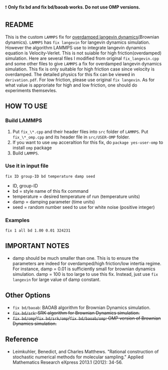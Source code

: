 :heavy_exclamation_mark: **Only fix bd and fix bd/baoab works. Do not use OMP versions.**

README
------

This is the custom `LAMMPS` fix for [overdamped langevin dynamics](https://en.wikipedia.org/wiki/Brownian_dynamics)(Brownian dynamics). `LAMMPS` has `fix langevin` for langevin dynamics simulation. However the algorithm LAMMPS use to integrate langevin dynamics equation is Velocity-Verlet. This is not suiable for high friction(overdamped) simulation. Here are several files I modified from original `fix_langevin.cpp` and some other files to give `LAMMPS` a fix for overdamped langevin dynamics simulation. This fix is only suitable for high friction case since velocity is overdamped. The detailed physics for this fix can be viewed in `derivation.pdf`. For low friction, please use original `fix langevin`. As for what value is approriate for high and low friction, one should do experiments themsevles.

## HOW TO USE

### Build LAMMPS

1. Put `fix_\*.cpp` and their header files into `src` folder of `LAMMPS`. Put `fix_\*_omp.cpp` and its header file in `src/USER-OMP` folder.
2. If you want to use `omp` acceraltion for this fix, do `package yes-user-omp` to install `omp` package
3. Build `LAMMPS`.

### Use it in input file

```
fix ID group-ID bd temperature damp seed
```

* ID, group-ID
* bd = style name of this fix command
* temperature = desired temperature of run (temperature units)
* damp = damping parameter (time units)
* seed = random number seed to use for white noise (positive integer)

### Examples

```
fix 1 all bd 1.00 0.01 324231
```

## IMPORTANT NOTES

* damp should be much smaller than one. This is to ensure the parameters are indeed for overdamped/high friction/low intertia regime. For instance, damp = 0.01 is sufficiently small for brownian dynamics simulation. damp = 100 is too large to use this fix. Instead, just use `fix langevin` for large value of damp constant.

## Other Options

* `fix bd/baoab`: BAOAB algorithm for Brownian Dynamics simulation.
* ~~`fix bd/srk`: SRK algorithm for Brownian Dynamics simulation.~~
* ~~`fix bd/omp`/`fix bd/srk/omp`/`fix bd/baoab/omp`: OMP version of Brownian Dynamics simulation.~~

## Reference

* Leimkuhler, Benedict, and Charles Matthews. "Rational construction of stochastic numerical methods for molecular sampling." Applied Mathematics Research eXpress 2013.1 (2012): 34-56.

